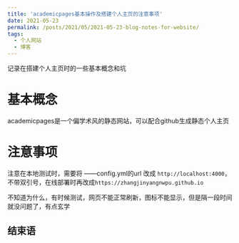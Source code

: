 ```yaml
---
title: 'academicpages基本操作及搭建个人主页的注意事项'
date: 2021-05-23
permalink: /posts/2021/05/2021-05-23-blog-notes-for-website/
tags:
  - 个人网站
  - 博客
---
```


记录在搭建个人主页时的一些基本概念和坑

基本概念
======
academicpages是一个偏学术风的静态网站，可以配合github生成静态个人主页

注意事项
======
注意在本地测试时，需要将 ——config.yml的url 改成 ```http://localhost:4000```，不带双引号，在线部署时再改成```https://zhangjinyangnwpu.github.io```

不知道为什么，有时候测试，网页不能正常刷新，图标不能显示，但是隔一段时间就没问题了，有点玄学


结束语
------